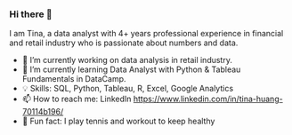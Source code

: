 ### Hi there 👋

I am Tina, a data analyst with 4+ years professional experience in financial and retail industry who is passionate about numbers and data.


- 🔭 I’m currently working on data analysis in retail industry. 
- 🌱 I’m currently learning Data Analyst with Python & Tableau Fundamentals in DataCamp.
- 💡 Skills: SQL, Python, Tableau, R, Excel, Google Analytics
- 📫 How to reach me: LinkedIn <https://www.linkedin.com/in/tina-huang-70114b196/>
- 💚 Fun fact: I play tennis and workout to keep healthy

